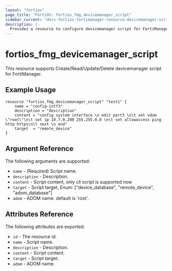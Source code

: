 ```yaml
---
layout: "fortios"
page_title: "FortiOS: fortios_fmg_devicemanager_script"
sidebar_current: "docs-fortios-fortimanager-resource-devicemanager-script"
description: |-
  Provides a resource to configure devicemanager script for FortiManager.
---
```


# fortios_fmg_devicemanager_script
This resource supports Create/Read/Update/Delete devicemanager script for FortiManager.

## Example Usage
```hcl
resource "fortios_fmg_devicemanager_script" "test1" {
	name = "config-intf3"
	description = "description"         
	content = "config system interface \n edit port3 \n\t set vdom \"root\"\n\t set ip 10.7.0.200 255.255.0.0 \n\t set allowaccess ping http https\n\t next \n end"
	target  = "remote_device"
}
```

## Argument Reference
The following arguments are supported:

* `name` - (Required) Script name.
* `description` - Description.
* `content` - Script content, only cli script is supported now
* `target` - Script target, Enum: ["device_database", "remote_device", "adom_database"]
* `adom` - ADOM name. default is 'root'.

## Attributes Reference
The following attributes are exported:

* `id` - The resource id.
* `name` - Script name.
* `description` - Description.
* `content` - Script content.
* `target` - Script target. 
* `adom` - ADOM name.

